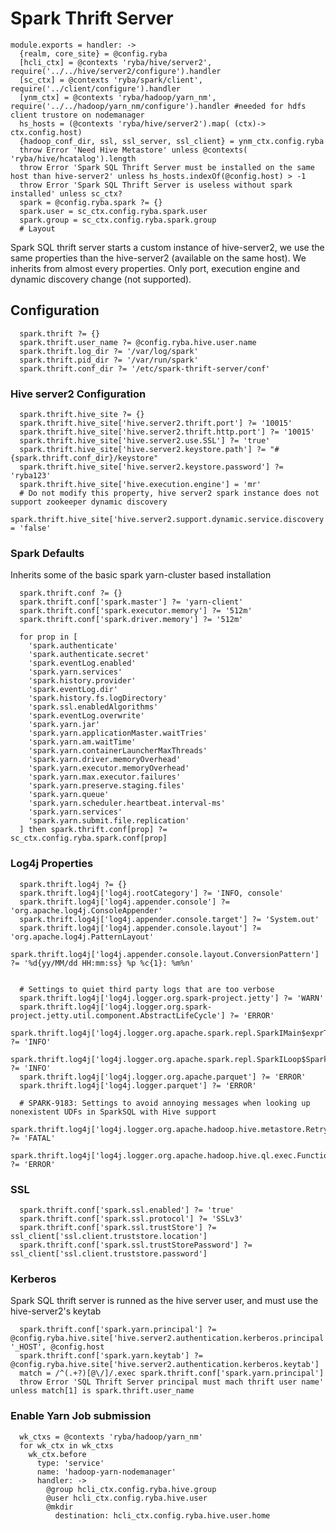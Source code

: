 
# Spark Thrift Server

    module.exports = handler: ->
      {realm, core_site} = @config.ryba
      [hcli_ctx] = @contexts 'ryba/hive/server2', require('../../hive/server2/configure').handler
      [sc_ctx] = @contexts 'ryba/spark/client', require('../client/configure').handler
      [ynm_ctx] = @contexts 'ryba/hadoop/yarn_nm', require('../../hadoop/yarn_nm/configure').handler #needed for hdfs client trustore on nodemanager
      hs_hosts = (@contexts 'ryba/hive/server2').map( (ctx)-> ctx.config.host)
      {hadoop_conf_dir, ssl, ssl_server, ssl_client} = ynm_ctx.config.ryba
      throw Error 'Need Hive Metastore' unless @contexts( 'ryba/hive/hcatalog').length
      throw Error 'Spark SQL Thrift Server must be installed on the same host than hive-server2' unless hs_hosts.indexOf(@config.host) > -1
      throw Error 'Spark SQL Thrift Server is useless without spark installed' unless sc_ctx?
      spark = @config.ryba.spark ?= {}
      spark.user = sc_ctx.config.ryba.spark.user
      spark.group = sc_ctx.config.ryba.spark.group
      # Layout

Spark SQL thrift server starts a custom instance of hive-server2, we use the same properties 
than the hive-server2 (available on the same host). We inherits from almost every properties.
Only port, execution engine and dynamic discovery change (not supported).

## Configuration                    
                    
      spark.thrift ?= {}
      spark.thrift.user_name ?= @config.ryba.hive.user.name
      spark.thrift.log_dir ?= '/var/log/spark'
      spark.thrift.pid_dir ?= '/var/run/spark' 
      spark.thrift.conf_dir ?= '/etc/spark-thrift-server/conf'

### Hive server2 Configuration

      spark.thrift.hive_site ?= {}    
      spark.thrift.hive_site['hive.server2.thrift.port'] ?= '10015'
      spark.thrift.hive_site['hive.server2.thrift.http.port'] ?= '10015'
      spark.thrift.hive_site['hive.server2.use.SSL'] ?= 'true'
      spark.thrift.hive_site['hive.server2.keystore.path'] ?= "#{spark.thrift.conf_dir}/keystore"
      spark.thrift.hive_site['hive.server2.keystore.password'] ?= 'ryba123'
      spark.thrift.hive_site['hive.execution.engine'] = 'mr'
      # Do not modify this property, hive server2 spark instance does not support zookeeper dynamic discovery
      spark.thrift.hive_site['hive.server2.support.dynamic.service.discovery'] = 'false' 
    
### Spark Defaults
Inherits some of the basic spark yarn-cluster based installation

      spark.thrift.conf ?= {}
      spark.thrift.conf['spark.master'] ?= 'yarn-client'
      spark.thrift.conf['spark.executor.memory'] ?= '512m'
      spark.thrift.conf['spark.driver.memory'] ?= '512m'
      
      for prop in [
        'spark.authenticate'
        'spark.authenticate.secret'
        'spark.eventLog.enabled'
        'spark.yarn.services'
        'spark.history.provider'
        'spark.eventLog.dir'
        'spark.history.fs.logDirectory'
        'spark.ssl.enabledAlgorithms'
        'spark.eventLog.overwrite'
        'spark.yarn.jar'
        'spark.yarn.applicationMaster.waitTries'
        'spark.yarn.am.waitTime'
        'spark.yarn.containerLauncherMaxThreads'
        'spark.yarn.driver.memoryOverhead'
        'spark.yarn.executor.memoryOverhead'
        'spark.yarn.max.executor.failures'
        'spark.yarn.preserve.staging.files'
        'spark.yarn.queue'
        'spark.yarn.scheduler.heartbeat.interval-ms'
        'spark.yarn.services'
        'spark.yarn.submit.file.replication'
      ] then spark.thrift.conf[prop] ?= sc_ctx.config.ryba.spark.conf[prop]
      
            
### Log4j Properties
      
      spark.thrift.log4j ?= {}
      spark.thrift.log4j['log4j.rootCategory'] ?= 'INFO, console'
      spark.thrift.log4j['log4j.appender.console'] ?= 'org.apache.log4j.ConsoleAppender'
      spark.thrift.log4j['log4j.appender.console.target'] ?= 'System.out'
      spark.thrift.log4j['log4j.appender.console.layout'] ?= 'org.apache.log4j.PatternLayout'
      spark.thrift.log4j['log4j.appender.console.layout.ConversionPattern'] ?= '%d{yy/MM/dd HH:mm:ss} %p %c{1}: %m%n'

      
      # Settings to quiet third party logs that are too verbose
      spark.thrift.log4j['log4j.logger.org.spark-project.jetty'] ?= 'WARN'
      spark.thrift.log4j['log4j.logger.org.spark-project.jetty.util.component.AbstractLifeCycle'] ?= 'ERROR'
      spark.thrift.log4j['log4j.logger.org.apache.spark.repl.SparkIMain$exprTyper'] ?= 'INFO'
      spark.thrift.log4j['log4j.logger.org.apache.spark.repl.SparkILoop$SparkILoopInterpreter'] ?= 'INFO'
      spark.thrift.log4j['log4j.logger.org.apache.parquet'] ?= 'ERROR'
      spark.thrift.log4j['log4j.logger.parquet'] ?= 'ERROR'

      # SPARK-9183: Settings to avoid annoying messages when looking up nonexistent UDFs in SparkSQL with Hive support
      spark.thrift.log4j['log4j.logger.org.apache.hadoop.hive.metastore.RetryingHMSHandler'] ?= 'FATAL'
      spark.thrift.log4j['log4j.logger.org.apache.hadoop.hive.ql.exec.FunctionRegistry'] ?= 'ERROR'
        
### SSL
      
      spark.thrift.conf['spark.ssl.enabled'] ?= 'true'
      spark.thrift.conf['spark.ssl.protocol'] ?= 'SSLv3'
      spark.thrift.conf['spark.ssl.trustStore'] ?= ssl_client['ssl.client.truststore.location']
      spark.thrift.conf['spark.ssl.trustStorePassword'] ?= ssl_client['ssl.client.truststore.password']

### Kerberos
Spark SQL thrift server is runned as the hive server user, and must use the hive-server2's keytab

      spark.thrift.conf['spark.yarn.principal'] ?= @config.ryba.hive.site['hive.server2.authentication.kerberos.principal'].replace '_HOST', @config.host
      spark.thrift.conf['spark.yarn.keytab'] ?= @config.ryba.hive.site['hive.server2.authentication.kerberos.keytab']
      match = /^(.+?)[@\/]/.exec spark.thrift.conf['spark.yarn.principal']
      throw Error 'SQL Thrift Server principal must mach thrift user name' unless match[1] is spark.thrift.user_name
      
### Enable Yarn Job submission
      
      wk_ctxs = @contexts 'ryba/hadoop/yarn_nm'
      for wk_ctx in wk_ctxs
        wk_ctx.before
          type: 'service'
          name: 'hadoop-yarn-nodemanager'
          handler: -> 
            @group hcli_ctx.config.ryba.hive.group
            @user hcli_ctx.config.ryba.hive.user
            @mkdir
              destination: hcli_ctx.config.ryba.hive.user.home
            

[hdp-spark-sql]:(https://docs.hortonworks.com/HDPDocuments/HDP2/HDP-2.4.0/bk_installing_manually_book/content/starting_sts.html)
      
